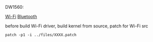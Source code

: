 DW1560:
  
  [Wi-Fi](https://www.kernel.org/doc/html/latest/kbuild/modules.html) [Bluetooth](https://wiki.archlinux.org/title/Dell_XPS_13_(9343)#Bluetooth)

  before build Wi-Fi driver, build kernel from source, patch for Wi-Fi src

    patch -p1 -i ../files/XXXX.patch
